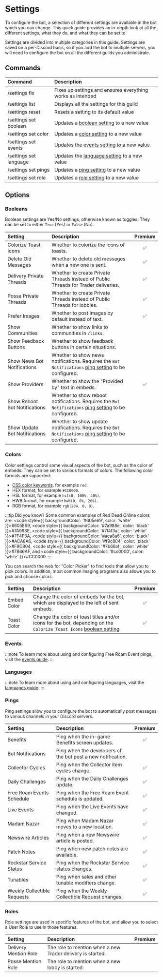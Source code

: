 # Settings

To configure the bot, a selection of different settings are available in the bot which you can change.
This quick guide provides an in-depth look at all the different settings, what they do, and what they can be set to.

Settings are divided into multiple categories in this guide. Settings are saved on a per-Discord basis, so if you add the bot to multiple servers,
you will need to configure the bot on all the different guilds you administrate.

## Commands

| Command                | Description                                                         |
| :--------------------- | :------------------------------------------------------------------ |
| /settings fix          | Fixes up settings and ensures everything works as intended          |
| /settings list         | Displays all the settings for this guild                            |
| /settings reset        | Resets a setting to its default value                               |
| /settings set boolean  | Updates a [boolean setting](./settings#booleans) to a new value     |
| /settings set color    | Updates a [color setting](./settings#colors) to a new value         |
| /settings set events   | Updates the [events setting](./settings#events) to a new value      |
| /settings set language | Updates the [language setting](./settings#languages) to a new value |
| /settings set pings    | Updates a [ping setting](./settings#pings) to a new value           |
| /settings set role     | Updates a [role setting](./settings#roles) to a new value           |

## Options

### Booleans

Boolean settings are Yes/No settings, otherwise known as toggles. They can be set to either `True` (Yes) or `False` (No).

| Setting                       | Description                                                                                                               | Premium |
| :---------------------------- | :------------------------------------------------------------------------------------------------------------------------ | :-----: |
| Colorize Toast Icons          | Whether to colorize the icons of toasts.                                                                                  |   ✅    |
| Delete Old Messages           | Whether to delete old messages when a new one is sent.                                                                    |   ✅    |
| Delivery Private Threads      | Whether to create Private Threads instead of Public Threads for Trader deliveries.                                        |   ✅    |
| Posse Private Threads         | Whether to create Private Threads instead of Public Threads for lobbies.                                                  |   ✅    |
| Prefer Images                 | Whether to post images by default instead of text.                                                                        |   ✅    |
| Show Communities              | Whether to show links to communities in `/links`.                                                                         |         |
| Show Feedback Buttons         | Whether to show feedback buttons in certain situations.                                                                   |         |
| Show News Bot Notifications   | Whether to show news notifications. Requires the `Bot Notifications` [ping setting](./settings#pings) to be configured.   |         |
| Show Providers                | Whether to show the "Provided by" text in embeds.                                                                         |   ✅    |
| Show Reboot Bot Notifications | Whether to show reboot notifications. Requires the `Bot Notifications` [ping setting](./settings#pings) to be configured. |         |
| Show Update Bot Notifications | Whether to show update notifications. Requires the `Bot Notifications` [ping setting](./settings#pings) to be configured. |         |

### Colors

Color settings control some visual aspects of the bot, such as the color of embeds. They can be set to various formats of colors. The following color formats are supported:

- [CSS color keywords](https://developer.mozilla.org/en-US/docs/Web/CSS/named-color#value), for example `red`.
- HEX format, for example `#CC0000`.
- HSL format, for example `hsl(0, 100%, 40%)`.
- HWB format, for example `hwb(0, 0%, 20%)`.
- RGB format, for example `rgb(204, 0, 0)`.

:::tip Did you know?
Some common examples of Red Dead Online colors are: <code style={{ backgroundColor: '#605e69', color: 'white' }}>#605E69</code>, <code style={{ backgroundColor: '#7a988e', color: 'black' }}>#7A988E</code>, <code style={{ backgroundColor: '#7f4f3a', color: 'white' }}>#7F4F3A</code>, <code style={{ backgroundColor: '#aca8a6', color: 'black' }}>#ACA8A6</code>, <code style={{ backgroundColor: '#f9c804', color: 'black' }}>#F9C804</code>, <code style={{ backgroundColor: '#7b66af', color: 'white' }}>#7B66AF</code>, and <code style={{ backgroundColor: '#cc0000', color: 'white' }}>#CC0000</code>.
:::

You can search the web for "Color Picker" to find tools that allow you to pick colors. In addition, most common imaging programs also allows you to pick and choose colors.

| Setting     | Description                                                                                                                                | Premium |
| :---------- | :----------------------------------------------------------------------------------------------------------------------------------------- | :-----: |
| Embed Color | Change the color of embeds for the bot, which are displayed to the left of sent embeds.                                                    |   ✅    |
| Toast Color | Change the color of toast titles and/or icons for the bot, depending on the `Colorize Toast Icons` [boolean setting](./settings#booleans). |   ✅    |

### Events

:::note
To learn more about using and configuring Free Roam Event pings, visit the [events guide](./events).
:::

### Languages

:::note
To learn more about using and configuring languages, visit the [languages guide](./languages).
:::

### Pings

Ping settings allow you to configure the bot to automatically post messages to various channels in your Discord servers.

| Setting                     | Description                                                  | Premium |
| :-------------------------- | :----------------------------------------------------------- | :-----: |
| Benefits                    | Ping when the in-game Benefits screen updates.               |   ✅    |
| Bot Notifications           | Ping when the developers of the bot post a new notification. |         |
| Collector Cycles            | Ping when the Collector item cycles change.                  |   ✅    |
| Daily Challenges            | Ping when the Daily Challenges update.                       |   ✅    |
| Free Roam Events Schedule   | Ping when the Free Roam Event schedule is updated.           |   ✅    |
| Live Events                 | Ping when the Live Events have changed.                      |   ✅    |
| Madam Nazar                 | Ping when Madam Nazar moves to a new location.               |   ✅    |
| Newswire Articles           | Ping when a new Newswire article is posted.                  |   ✅    |
| Patch Notes                 | Ping when new patch notes are available.                     |   ✅    |
| Rockstar Service Status     | Ping when the Rockstar Service status changes.               |   ✅    |
| Tunables                    | Ping when sales and other tunable modifiers change.          |   ✅    |
| Weekly Collectible Requests | Ping when the Weekly Collectible Request changes.            |   ✅    |

### Roles

Role settings are used in specific features of the bot, and allow you to select a User Role to use in those features.

| Setting               | Description                                                | Premium |
| :-------------------- | :--------------------------------------------------------- | :-----: |
| Delivery Mention Role | The role to mention when a new Trader delivery is started. |         |
| Posse Mention Role    | The role to mention when a new lobby is started.           |         |
